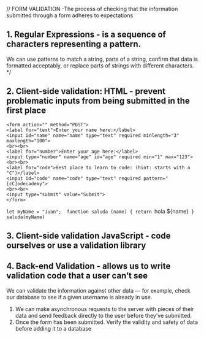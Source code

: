 // FORM VALIDATION -The process of checking that the information submitted through a form adheres to expectations




## 1.  Regular Expressions - is a sequence of characters representing a pattern. 
We can use patterns to match a string, parts of a string, confirm that data is formatted acceptably, 
or replace parts of strings with different characters. */


## 2. Client-side validation: HTML - prevent problematic inputs from being submitted in the first place

    <form action="" method="POST">
    <label for="text">Enter your name here:</label>
    <input id="name" name="name" type="text" required minlength="3" maxlength="100">
    <br><br>
    <label for="number">Enter your age here:</label>
    <input type="number" name="age" id="age" required min="1" max="123">
    <br><br>
    <label for="code">Best place to learn to code: (hint: starts with a "C")</label>
    <input id="code" name="code" type="text" required pattern="[cC]odecademy">
    <br><br>
    <input type="submit" value="Submit">
    </form>

`let myName = "Juan"; 
function saluda (name) {
    return `hola ${name}`
}
saluda(myName)`

## 3. Client-side validation JavaScript - code ourselves or use a validation library


## 4. Back-end Validation - allows us to write validation code that a user can’t see
We can validate the information against other data — for example, check our database to see if a given username is already in use.

1. We can make asynchronous requests to the server with pieces of their data and send feedback directly to the user before they’ve submitted.
2. Once the form has been submitted. Verify the validity and safety of data before adding it to a database

